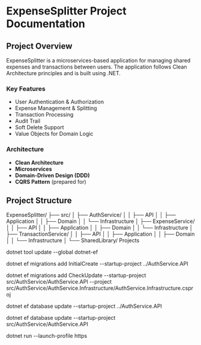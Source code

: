 # ExpenseSplitter Project Documentation

## Project Overview
ExpenseSplitter is a microservices-based application for managing shared expenses and transactions between users. The application follows Clean Architecture principles and is built using .NET.

### Key Features
- User Authentication & Authorization
- Expense Management & Splitting
- Transaction Processing
- Audit Trail
- Soft Delete Support
- Value Objects for Domain Logic

### Architecture
- **Clean Architecture**
- **Microservices**
- **Domain-Driven Design (DDD)**
- **CQRS Pattern** (prepared for)

## Project Structure 

ExpenseSplitter/
├── src/
│ ├── AuthService/
│ │ ├── API
│ │ ├── Application
│ │ ├── Domain
│ │ └── Infrastructure
│ ├── ExpenseService/
│ │ ├── API
│ │ ├── Application
│ │ ├── Domain
│ │ └── Infrastructure
│ ├── TransactionService/
│ │ ├── API
│ │ ├── Application
│ │ ├── Domain
│ │ └── Infrastructure
│ └── SharedLibrary/
Projects

dotnet tool update --global dotnet-ef

dotnet ef migrations add InitialCreate --startup-project ../AuthService.API

dotnet ef migrations add CheckUpdate --startup-project src/AuthService/AuthService.API --project src/AuthService/AuthService.Infrastructure/AuthService.Infrastructure.csproj

dotnet ef database update --startup-project ../AuthService.API

dotnet ef database update --startup-project src/AuthService/AuthService.API

dotnet run --launch-profile https


